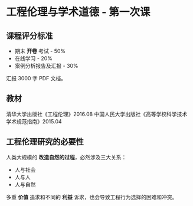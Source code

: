 # 工程伦理与学术道德 - 第一次课

## 课程评分标准

- 期末 **开卷** 考试 - 50%
- 在线学习 - 20%
- 案例分析报告及汇报 - 30%

汇报 3000 字 PDF 文档。

## 教材

清华大学出版社《工程伦理》2016.08
中国人民大学出版社《高等学校科学技术学术规范指南》2015.04

## 工程伦理研究的必要性

人类大规模的 **改造自然的过程**，必然涉及三大关系：

- 人与社会
- 人与人
- 人与自然

多重 **价值** 追求和不同的 **利益** 诉求，也会导致工程行为选择的困难和冲突。

